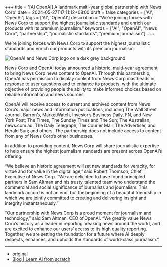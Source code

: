 +++
title = '[AI OpenAI] A landmark multi-year global partnership with News Corp'
date = 2024-05-27T17:11:12+08:00
draft = false
categories = ['AI', 'OpenAI']
tags = ['AI', 'OpenAI']
description = "We’re joining forces with News Corp to support the highest journalistic standards and enrich our products with its premium journalism."
keywords = ["AI", "OpenAI", "News Corp", "partnership", "journalistic standards", "premium journalism"]
+++

We’re joining forces with News Corp to support the highest journalistic standards and enrich our products with its premium journalism.

![OpenAI and News Corp logo on a dark grey background.](https://images.ctfassets.net/kftzwdyauwt9/5XiZ5ak5ln5RFBb9RFuUmb/4c6885a348782a8d53d35eaa90f4e1d8/News_Corp.png?w=1920&q=90&fm=webp)

News Corp and OpenAI today announced a historic, multi-year agreement to bring News Corp news content to OpenAI. Through this partnership, OpenAI has permission to display content from News Corp mastheads in response to user questions and to enhance its products, with the ultimate objective of providing people the ability to make informed choices based on reliable information and news sources. 

OpenAI will receive access to current and archived content from News Corp’s major news and information publications, including The Wall Street Journal, Barron’s, MarketWatch, Investor’s Business Daily, FN, and New York Post; The Times, The Sunday Times and The Sun; The Australian, news.com.au, The Daily Telegraph, The Courier Mail, The Advertiser, and Herald Sun; and others. The partnership does not include access to content from any of News Corp’s other businesses. 

In addition to providing content, News Corp will share journalistic expertise to help ensure the highest journalism standards are present across OpenAI’s offering. 

“We believe an historic agreement will set new standards for veracity, for virtue and for value in the digital age,” said Robert Thomson, Chief Executive of News Corp. “We are delighted to have found principled partners in Sam Altman and his trusty, talented team who understand the commercial and social significance of journalists and journalism. This landmark accord is not an end, but the beginning of a beautiful friendship in which we are jointly committed to creating and delivering insight and integrity instantaneously.”

“Our partnership with News Corp is a proud moment for journalism and technology,” said Sam Altman, CEO of OpenAI. “We greatly value News Corp’s history as a leader in reporting breaking news around the world, and are excited to enhance our users’ access to its high quality reporting. Together, we are setting the foundation for a future where AI deeply respects, enhances, and upholds the standards of world-class journalism.”

---

- [original](https://openai.com/index/news-corp-and-openai-sign-landmark-multi-year-global-partnership/)
- [Blog | Learn AI from scratch](https://blog.aihub2022.top/en/post/ai-openai-news-corp-and-openai-sign-landmark-multi-year-global-partnership/)
